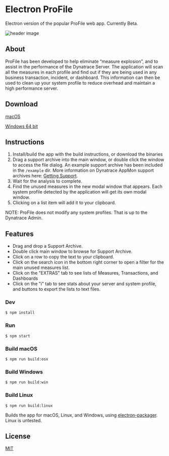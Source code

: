 # Electron ProFile 

Electron version of the popular ProFile web app. Currently Beta.

![header image](https://raw.githubusercontent.com/areknow/electron-profile/master/git-header.jpg)


## About

ProFile has been developed to help eliminate “measure explosion”, and to assist in the performance of the Dynatrace Server. The application will scan all the measures in each profile and find out if they are being used in any business transaction, incident, or dashboard. This information can then be used to clean up your system profile to reduce overhead and maintain a high performance server.


## Download
[macOS](http://pro-file.site/dist/ProFile-darwin-x64.dmg)

[Windows 64 bit](http://pro-file.site/dist/ProFile-win32-x64.zip)


## Instructions
1. Install/build the app with the build instructions, or download the binaries 
2. Drag a support archive into the main window, or double click the window to access the file dialog. An example support archive has been included in the ```/example``` dir. More information on Dynatrace AppMon support archives here: [Getting Support](https://community.dynatrace.com/community/display/DOCDT63/Getting+Support).
3. Wait for the analysis to complete.
4. Find the unused measures in the new modal window that appears. Each system profile detected by the application will get its own modal window.
5. Clicking on a list item will add it to your clipboard. 

NOTE: ProFile does not modify any system profiles. That is up to the Dynatrace Admin.


## Features
- Drag and drop a Support Archive.
- Double click main window to browse for Support Archive.
- Click on a row to copy the text to your clipboard.
- Click on the search icon in the bottom right corner to open a filter for the main unused measures list.
- Click on the "EXTRAS" tab to see lists of Measures, Transactions, and Dashboards
- Click on the "i" tab to see stats about your server and system profile, and buttons to export the lists to text files.


### Dev

```
$ npm install
```

### Run

```
$ npm start
```

### Build macOS

```
$ npm run build:osx
```

### Build Windows

```
$ npm run build:win
```

### Build Linux

```
$ npm run build:linux
```

Builds the app for macOS, Linux, and Windows, using [electron-packager](https://github.com/electron-userland/electron-packager). Linux is untested.


## License

[MIT](https://github.com/areknow/electron-profile/blob/master/license)
